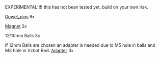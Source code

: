 EXPERIMENTAL!!!!
this has not been tested yet. build on your own risk.

[Dowel_pins](https://www.ratrig.com/dowel-pin-3-0mm-x-35-0mm.html) 6x

[Magnet](https://www.ratrig.com/magnet-20-x-10-x-5mm-two-hole-m3-countersink-screws.html) 3x

12/10mm Balls 3x

If 12mm Balls are chosen an adapter is needed due to M5 hole in balls and M3 hole in Vzbot Bed.
[Adapter](https://tameson.nl/fittingen/draadfitting/verloopnippel/verloopring/messing/fl2s-fm-b-m3-m5-m3-x-m5-f-m-messing-verloopring-16-bar.html?) 3x